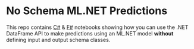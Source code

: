 # No Schema ML.NET Predictions

This repo contains [C#](CSharp-NB.ipynb) & [F#](FSharp-NB.ipynb) notebooks showing how you can use the .NET DataFrame API to make predictions using an ML.NET model **without** defining input and output schema classes.